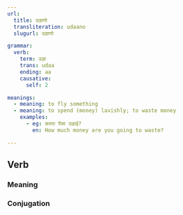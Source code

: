 ```yaml
---
url:
  title: उड़ाणो
  transliteration: udaano
  slugurl: उड़ाणो

grammar: 
  verb:
    term: उड़ा
    trans: udaa
    ending: aa
    causative:
      self: 2

meanings: 
  - meaning: to fly something
  - meaning: to spend (money) lavishly; to waste money
    examples: 
      - eg: कतरा पैसा उड़ाई?
        en: How much money are you going to waste?

---
```


## Verb

### Meaning 
<meaning :meanings="meanings" :url="url"></meaning>

### Conjugation
<verb-conj :grammar="grammar"></verb-conj>